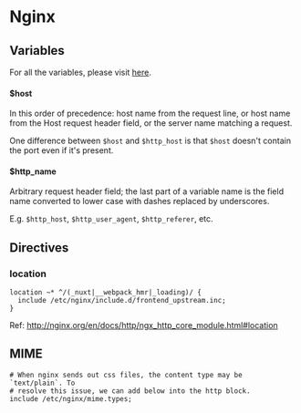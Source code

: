 # Nginx

## Variables

For all the variables, please visit [here](https://nginx.org/en/docs/http/ngx_http_core_module.html#variables).

#### $host

In this order of precedence: host name from the request line, or host name from
the Host request header field, or the server name matching a request.

One difference between `$host` and `$http_host` is that `$host` doesn't contain
the port even if it's present.

#### $http_name

Arbitrary request header field; the last part of a variable name is the field
name converted to lower case with dashes replaced by underscores.

E.g. `$http_host`, `$http_user_agent`, `$http_referer`, etc.

## Directives

### location

```
location ~* ^/(_nuxt|__webpack_hmr|_loading)/ {
  include /etc/nginx/include.d/frontend_upstream.inc;
}
```

Ref: http://nginx.org/en/docs/http/ngx_http_core_module.html#location

## MIME

```
# When nginx sends out css files, the content type may be `text/plain`. To
# resolve this issue, we can add below into the http block.
include /etc/nginx/mime.types;
```
